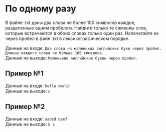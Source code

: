 # По одному разу
В файле .txt даны два слова не более 100 символов каждое, разделенные одним пробелом. Найдите только те символы слов, которые встречаются в обоих словах только один раз. Напечатайте их через пробел в файл .txt в лексикографическом порядке. 

Данные на входе: 	`Два слова из маленьких английских букв через пробел. Длинна каждого слова не больше 100 символов.`  
Данные на выходе: 	`Маленькие английские буквы через пробел.` 

## Пример №1
Данные на входе: 	`hello world`  
Данные на выходе: 	`o` 

## Пример №2
Данные на входе: 	`aabcd bcef`  
Данные на выходе: 	`b c`
